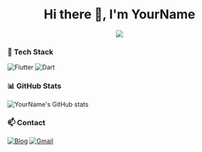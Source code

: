 <h1 align="center">Hi there 👋, I'm YourName</h1>

<p align="center">
  <img src="https://readme-typing-svg.herokuapp.com/?lines=Welcome+to+my+GitHub!;I'm+a+Flutter+Developer;Nice+to+meet+you!&center=true&size=24">
</p>

### 🔧 Tech Stack
![Flutter](https://img.shields.io/badge/-Flutter-02569B?style=flat&logo=flutter&logoColor=white)
![Dart](https://img.shields.io/badge/-Dart-0175C2?style=flat&logo=dart&logoColor=white)

### 📊 GitHub Stats
![YourName's GitHub stats](https://github-readme-stats.vercel.app/api?username=YourUsername&show_icons=true&theme=radical)

### 📫 Contact
[![Blog](https://img.shields.io/badge/Blog-ff69b4?style=flat&logo=velog&logoColor=white)](https://yourblog.com)
[![Gmail](https://img.shields.io/badge/Gmail-red?style=flat&logo=gmail&logoColor=white)](mailto:youremail@gmail.com)
